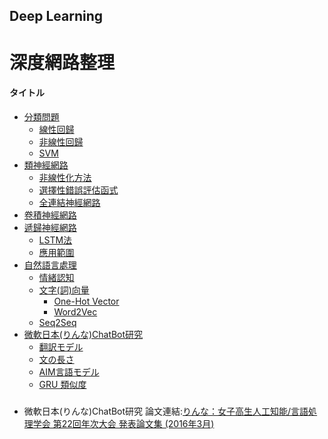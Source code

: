 ## Deep Learning
# 深度網路整理

#### タイトル
* [分類問題](#)
  * [線性回歸](#)
  * [非線性回歸](#)
  * [SVM](#)
* [類神經網路](#)
  * [非線性化方法](#)
  * [選擇性錯誤評估函式](#)
  * [全連結神經網路](#)
* [卷積神經網路](#)
* [遞歸神經網路](#)
  * [LSTM法](#)
  * [應用範圍](#)
* [自然語言處理](#)
  * [情緒認知](#)
  * [文字(詞)向量](#)
    * [One-Hot Vector](#)
	* [Word2Vec](#)
  * [Seq2Seq](#)
* [微軟日本(りんな)ChatBot研究](#)
  * [翻訳モデル](#)
  * [文の長さ](#)
  * [AIM言語モデル](#)
  * [GRU 類似度](#)

###





* 微軟日本(りんな)ChatBot研究
  論文連結:[りんな：女子高生人工知能/言語処理学会 第22回年次大会 発表論文集 (2016年3月)](http://www.anlp.jp/proceedings/annual_meeting/2016/pdf_dir/B1-3.pdf)